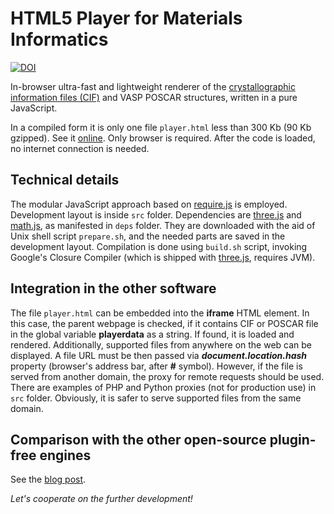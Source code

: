 HTML5 Player for Materials Informatics
======
[![DOI](https://zenodo.org/badge/18811/tilde-lab/player.html.svg)](https://zenodo.org/badge/latestdoi/18811/tilde-lab/player.html)

In-browser ultra-fast and lightweight renderer of the [crystallographic information files (CIF)](https://en.wikipedia.org/wiki/Crystallographic_Information_File) and VASP POSCAR structures, written in a pure JavaScript.

In a compiled form it is only one file ```player.html``` less than 300 Kb (90 Kb gzipped). See it [online](http://tilde-lab.github.io/player.html). Only browser is required. After the code is loaded, no internet connection is needed.

Technical details
------

The modular JavaScript approach based on [require.js](http://requirejs.org) is employed. Development layout is inside ```src``` folder. Dependencies are [three.js](https://github.com/mrdoob/three.js) and [math.js](http://mathjs.org), as manifested in ```deps``` folder. They are downloaded with the aid of Unix shell script ```prepare.sh```, and the needed parts are saved in the development layout. Compilation is done using ```build.sh``` script, invoking Google's Closure Compiler (which is shipped with [three.js](https://github.com/mrdoob/three.js), requires JVM).

Integration in the other software
------

The file ```player.html``` can be embedded into the **iframe** HTML element. In this case, the parent webpage is checked, if it contains CIF or POSCAR file in the global variable **playerdata** as a string. If found, it is loaded and rendered. Additionally, supported files from anywhere on the web can be displayed. A file URL must be then passed via **_document.location.hash_** property (browser's address bar, after **#** symbol). However, if the file is served from another domain, the proxy for remote requests should be used. There are examples of PHP and Python proxies (not for production use) in ```src``` folder. Obviously, it is safer to serve supported files from the same domain.

Comparison with the other open-source plugin-free engines
------

See the [blog post](https://blog.tilde.pro/in-browser-plugin-free-cif-visualization-comparison-of-open-source-engines-a3d0b4098660).

_Let's cooperate on the further development!_
